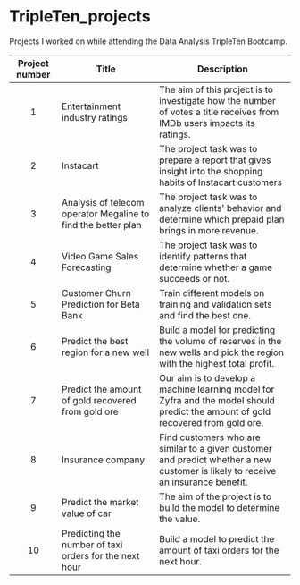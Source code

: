 # TripleTen_projects
Projects I worked on while attending the Data Analysis TripleTen Bootcamp.


| Project number | Title | Description |
| :-----------: | ----------- |----------- |
| 1 | Entertainment industry ratings| The aim of this project is to investigate how the number of votes a title receives from IMDb users impacts its ratings. |
| 2 | Instacart| The project task was to prepare a report that gives insight into the shopping habits of Instacart customers |
| 3 |Analysis of telecom operator Megaline to find the better plan | The project task was to analyze clients' behavior and determine which prepaid plan brings in more revenue.  |
| 4 | Video Game Sales Forecasting | The project task was to identify patterns that determine whether a game succeeds or not. |
|5| Customer Churn Prediction for Beta Bank|Train different models on training and validation sets and find the best one.|
|6|Predict the best region for a new well|Build a model for predicting the volume of reserves in the new wells and pick the region with the highest total profit.|
|7|Predict the amount of gold recovered from gold ore|Our aim is to develop a machine learning model for Zyfra and the model should predict the amount of gold recovered from gold ore.|
|8|Insurance company|Find customers who are similar to a given customer and predict whether a new customer is likely to receive an insurance benefit.|
|9|Predict the market value of car|The aim of the project is to build the model to determine the value. |
|10|Predicting the number of taxi orders for the next hour| Build a model to predict the amount of taxi orders for the next hour.|
